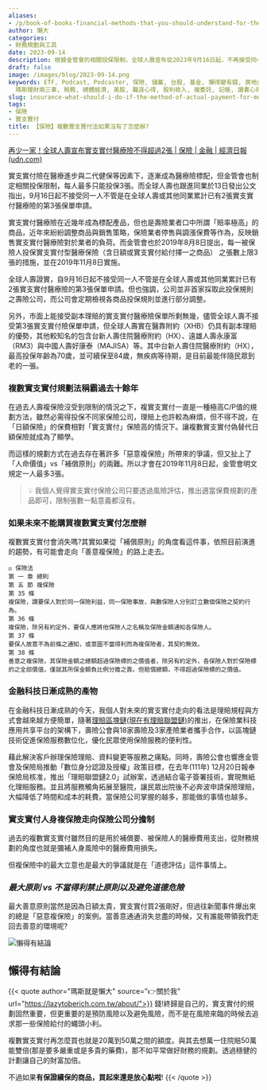 ```yaml
---
aliases:
- /p/book-of-books-financial-methods-that-you-should-understand-for-the-first-time-you-receive-salary-reading-experience/
author: 懶大
categories:
- 財務規劃與工具
date: 2023-09-14
description: 根據金管會的相關投保限制，全球人壽宣布從2023年9月16日起，不再接受同一人投保第3張實支實付醫療險的保單申請。這反映了實支實付醫療險對保險業者的負擔。然而，市場上仍有一些保單可以接受副本理賠，如全球人壽的醫靠附約（XHB）和其他知名的附約。此外，隨著金融科技的發展，保險業也朝著理賠規程和方式更方便簡單的方向發展。未來，實支實付醫療險可能會轉向善意複保險的發展。重要的是，財務規劃和風險預防仍然比追求保險給付更重要。
draft: false
image: /images/blog/2023-09-14.png
keywords: ETF, Podcast, Podcaster, 保險, 儲蓄, 台股, 基金, 懶得變有錢, 房地產, 投資理財, 支出, 收入, 理財規劃,
  瑪斯理財兩三事, 稅務, 總體經濟, 美股, 職涯心得, 股利收入, 複委託, 記帳, 讀書心得, 財務規劃, 財商, 貸款, 資產配置, 退休規劃, 開源節流
slug: insurance-what-should-i-do-if-the-method-of-actual-payment-for-multiple-claims-is-no-longer-available
tags:
- 保險
- 實支實付
title: 【保險】複數實支實付法如果沒有了怎麼辦?
---
```

[再少一家！全球人壽宣布實支實付醫療險不得超過2張 | 保險 | 金融 | 經濟日報 (udn.com)](https://money.udn.com/money/story/5613/7438675)

實支實付險在醫療進步與二代健保等因素下，逐漸成為醫療險標配，但金管會也制定相關投保限制，每人最多只能投保3張。而全球人壽也跟進同業於13日發出公文指出，9月16日起不接受同一人不管是在全球人壽或其他同業累計已有2張實支實付醫療險的第3張保單申請。

實支實付醫療險在近幾年成為標配產品，但也是壽險業者口中所謂「賠率極高」的商品，近年來紛紛調整商品與銷售策略，保險業者停售與調漲保費等作為，反映銷售實支實付醫療險對於業者的負荷。而金管會也於2019年8月8日提出，每一被保險人投保實支實付型醫療保險（含日額或實支實付給付擇一之商品） 之張數上限3張的措施，並在2019年11月8日實施。

全球人壽證實，自9月16日起不接受同一人不管是在全球人壽或其他同業累計已有2張實支實付醫療險的第3張保單申請。但也強調，公司並非首家採取此投保規則之壽險公司，而公司會定期檢視各商品投保規則並進行部分調整。

另外，市面上能接受副本理賠的實支實付醫療險保單所剩無幾，儘管全球人壽不接受第3張實支實付險保單申請，但全球人壽實在醫靠附約（XHB）仍具有副本理賠的優勢，其他較知名的包含台新人壽住院醫療附約（HX）、遠雄人壽永康富（RM3）與中國人壽好康泰（MAJISA）等。其中台新人壽住院醫療附約（HX），最高投保年齡為70歲，並可續保至84歲，無疾病等待期，是目前最能伴隨民眾到老的一張。

### 複數實支實付規劃法稱霸過去十餘年

在過去人壽複保險沒受到限制的情況之下，複實支實付一直是一種極高C/P值的規劃方法，雖然必需得投保不同家保險公司，理賠上也許較為麻煩，但不得不說，在「日額保險」的保費相對「實支實付」保險高的情況下。讓複數實支實付偽替代日額保險就成為了顯學。

而這樣的規劃方式在過去存在著許多「惡意複保險」所帶來的爭議，但又扯上了「人命價值」vs「補償原則」的兩難。所以才會在2019年11月8日起，金管會明文規定一人最多3張。

> 💡 我個人覺得實支實付保險公司只要透過風險評估，推出適當保費規劃的產品即可，限制張數一點意義都沒有。
> 

### 如果未來不能購買複數實支實付怎麼辦

複數實支實付會消失嗎?其實如果從「補償原則」的角度看這件事，依照目前演進的趨勢，有可能會走向「善意複保險」的路上走去。

```
⚖️ 保險法
第 一 章 總則
第 五 節 複保險
第 35 條
複保險，謂要保人對於同一保險利益，同一保險事故，與數保險人分別訂立數個保險之契約行為。
第 36 條
複保險，除另有約定外，要保人應將他保險人之名稱及保險金額通知各保險人。
第 37 條
要保人故意不為前條之通知，或意圖不當得利而為複保險者，其契約無效。
第 38 條
善意之複保險，其保險金額之總額超過保險標的之價值者，除另有約定外，各保險人對於保險標的之全部價值，僅就其所保金額負比例分擔之責。但賠償總額，不得超過保險標的之價值。
```

### 金融科技日漸成熟的產物

在金融科技日漸成熟的今天，我個人對未來的實支實付走向的看法是理賠規程與方式會越來越方便簡單，隨著[理賠區塊鏈(現在有理賠聯盟鏈)](http://www.lia-roc.org.tw/indexS/OTHER/insurancechain/insurancechain.html)的推出，在保險業科技應用共享平台的架構下，壽險公會與18家壽險及3家產險業者攜手合作，以區塊鏈技術促進保險服務數位化，優化民眾使用保險服務的便利性。

藉此解決客戶辦理保險理賠、資料變更等服務之痛點。同時，壽險公會也響應金管會及保險局推動「數位身分認證及授權」政策目標，在去年(111年) 12月20日報奉保險局核准，推出「理賠聯盟鏈2.0」試辦案，透過結合電子簽署技術，實現無紙化理賠服務。並且將服務觸角拓展至醫院，讓民眾出院後不必奔波申請保險理賠，大幅降低了時間和成本的耗費。當保險公司掌握的越多，那能做的事情也越多。

### 實支實付人身複保險走向保險公司分擔制

過去的複數實支實付雖然目的是用於補償要、被保險人的醫療費用支出，從財務規劃的角度也就是彌補人身風險中的醫療費用損失。

但複保險中的最大立意也是最大的爭議就是在「道德評估」這件事情上。

### *最大原則 vs 不當得利禁止原則以及避免道德危險*

最大善意原則當然是因為日額太貴，實支實付買2張剛好，但過往新聞事件爆出來的總是「惡意複保險」的案例。當善意通通消失怠盡的時候，又有誰能帶領我們走回去善意的環境呢?


![懶得有結論](/images/blog/lazytobeconclude.svg)
## 懶得有結論

{{< quote author="瑪斯就是懶大" source="👉關於我" url="https://lazytoberich.com.tw/about/">}}
錢!終歸是自己的，實支實付的規劃固然重要，但更重要的是預防風險以及避免風險，而不是在風險來臨的時候去追求那一些保險給付的蠅頭小利。

複數實支實付再怎麼買也就是20萬到50萬之間的額度。與其去想萬一住院賠50萬能雙倍(那是要多嚴重或是多貴的藥費)，那不如平常做好財務的規劃。透過穩健的計劃讓自己的財富加倍。

不過如果**有保證續保的商品，買起來還是放心點啦**!
{{< /quote >}}
